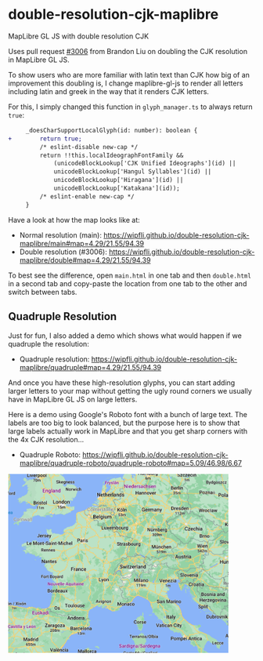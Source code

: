 # double-resolution-cjk-maplibre
MapLibre GL JS with double resolution CJK

Uses pull request [#3006](https://github.com/maplibre/maplibre-gl-js/pull/3006) from Brandon Liu on doubling the CJK resolution in MapLibre GL JS.

To show users who are more familiar with latin text than CJK how big of an improvement this doubling is, I change maplibre-gl-js to render all letters including latin and greek in the way that it renders CJK letters.

For this, I simply changed this function in `glyph_manager.ts` to always return `true`:

```diff
     _doesCharSupportLocalGlyph(id: number): boolean {
+        return true;
         /* eslint-disable new-cap */
         return !!this.localIdeographFontFamily &&
             (unicodeBlockLookup['CJK Unified Ideographs'](id) ||
             unicodeBlockLookup['Hangul Syllables'](id) ||
             unicodeBlockLookup['Hiragana'](id) ||
             unicodeBlockLookup['Katakana'](id));
         /* eslint-enable new-cap */
     }
```

Have a look at how the map looks like at:

* Normal resolution (main): https://wipfli.github.io/double-resolution-cjk-maplibre/main#map=4.29/21.55/94.39
* Double resolution (#3006): https://wipfli.github.io/double-resolution-cjk-maplibre/double#map=4.29/21.55/94.39

To best see the difference, open `main.html` in one tab and then `double.html` in a second tab and copy-paste the location from one tab to the other and switch between tabs.

## Quadruple Resolution

Just for fun, I also added a demo which shows what would happen if we quadruple the resolution:

* Quadruple resolution: https://wipfli.github.io/double-resolution-cjk-maplibre/quadruple#map=4.29/21.55/94.39

And once you have these high-resolution glyphs, you can start adding larger letters to your map without getting the ugly round corners we usually have in MapLibre GL JS on large letters.

Here is a demo using Google's Roboto font with a bunch of large text. The labels are too big to look balanced, but the purpose here is to show that large labels actually work in MapLibre and that you get sharp corners with the 4x CJK resolution...

* Quadruple Roboto: https://wipfli.github.io/double-resolution-cjk-maplibre/quadruple-roboto/quadruple-roboto#map=5.09/46.98/6.67

<img src="screenshot.png" width=450>